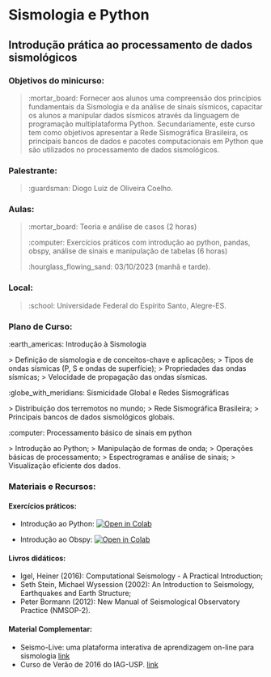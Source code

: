 # Sismologia e Python
## Introdução prática ao processamento de dados sismológicos 

### Objetivos do minicurso:
> <p> :mortar_board: Fornecer aos alunos uma compreensão dos princípios fundamentais da Sismologia e da análise de sinais sísmicos, capacitar os alunos a manipular dados sísmicos através da linguagem de programação multiplataforma Python. Secundariamente, este curso tem como objetivos apresentar a Rede Sismográfica Brasileira, os principais bancos de dados e pacotes computacionais em Python que são utilizados no processamento de dados sismológicos.</p>

### Palestrante:
> <p> :guardsman: Diogo Luiz de Oliveira Coelho.</p>

### Aulas:
> <p> :mortar_board: Teoria e análise de casos (2 horas) </p>
> <p> :computer: Exercícios práticos com introdução ao python, pandas, obspy, análise de sinais e manipulação de tabelas (6 horas) </p>
> <p> :hourglass_flowing_sand: 03/10/2023 (manhã e tarde). </p>

### Local:
> <p> :school: Universidade Federal do Espírito Santo, Alegre-ES. </p>

### Plano de Curso:
<p> :earth_americas: Introdução à Sismologia </p>
> Definição de sismologia e de conceitos-chave e aplicações;
> Tipos de ondas sísmicas (P, S e ondas de superfície);
> Propriedades das ondas sísmicas;
> Velocidade de propagação das ondas sísmicas.

<p> :globe_with_meridians: Sismicidade Global e Redes Sismográficas </p>
> Distribuição dos terremotos no mundo;
> Rede Sismográfica Brasileira;
> Principais bancos de dados sismológicos globais.

<p> :computer: Processamento básico de sinais em python </p>
> Introdução ao Python;
> Manipulação de formas de onda;
> Operações básicas de processamento;
> Espectrogramas e análise de sinais;
> Visualização eficiente dos dados.


### Materiais e Recursos:

#### Exercícios práticos:

-  Introdução ao Python:
<a href="https://colab.research.google.com/drive/1SEMppCCf4vN1NVXEUUN_6oqihktSG9nz?usp=sharing" target="_parent"><img src="https://colab.research.google.com/assets/colab-badge.svg" alt="Open in Colab"/></a>

-  Introdução ao Obspy:
<a href="https://drive.google.com/file/d/1yK35FqNoJcxAG8v_1q0ji1bcVUtLNdR7/view?usp=sharing" target="_parent"><img src="https://colab.research.google.com/assets/colab-badge.svg" alt="Open in Colab"/></a>

#### Livros didáticos:
- Igel, Heiner (2016): Computational Seismology - A Practical Introduction;
- Seth Stein, Michael Wysession (2002): An Introduction to Seismology, Earthquakes and Earth Structure;
- Peter Bormann (2012): New Manual of Seismological Observatory Practice (NMSOP-2).

#### Material Complementar:
- Seismo-Live:  uma plataforma interativa de aprendizagem on-line para sismologia [link](https://seismo-live.github.io/tree/index.html)
- Curso de Verão de 2016 do IAG-USP. [link](https://github.com/leouieda/verao2016/blob/master/)